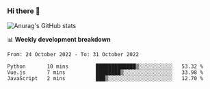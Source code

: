 ### Hi there 👋
![Anurag's GitHub stats](https://github-readme-stats.vercel.app/api?username=jami1024&show_icons=true&theme=radical)

📊 **Weekly development breakdown**
<!--START_SECTION:waka-->

```text
From: 24 October 2022 - To: 31 October 2022

Python       10 mins         █████████████▒░░░░░░░░░░░   53.32 %
Vue.js       7 mins          ████████▒░░░░░░░░░░░░░░░░   33.98 %
JavaScript   2 mins          ███▒░░░░░░░░░░░░░░░░░░░░░   12.70 %
```

<!--END_SECTION:waka-->
<!--
**jami1024/jami1024** is a ✨ _special_ ✨ repository because its `README.md` (this file) appears on your GitHub profile.

Here are some ideas to get you started:

- 🔭 I’m currently working on ...
- 🌱 I’m currently learning ...
- 👯 I’m looking to collaborate on ...
- 🤔 I’m looking for help with ...
- 💬 Ask me about ...
- 📫 How to reach me: ...
- 😄 Pronouns: ...
- ⚡ Fun fact: ...
-->
